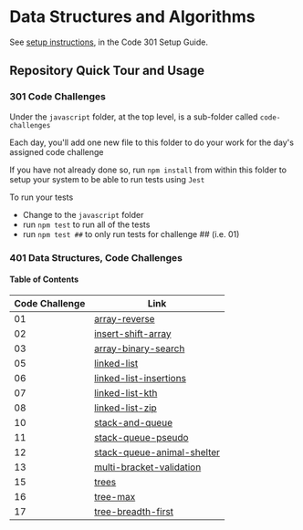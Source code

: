 # Data Structures and Algorithms

See [setup instructions](https://codefellows.github.io/setup-guide/code-301/3-code-challenges), in the Code 301 Setup Guide.

## Repository Quick Tour and Usage

### 301 Code Challenges

Under the `javascript` folder, at the top level, is a sub-folder called `code-challenges`

Each day, you'll add one new file to this folder to do your work for the day's assigned code challenge

If you have not already done so, run `npm install` from within this folder to setup your system to be able to run tests using `Jest`

To run your tests

- Change to the `javascript` folder
- run `npm test` to run all of the tests
- run `npm test ##` to only run tests for challenge ## (i.e. 01)

### 401 Data Structures, Code Challenges

#### Table of Contents

| Code Challenge | Link |
| ----------- | ----------- |
| 01 | [array-reverse](./javascript/array-reverse/README.md) |
| 02 | [insert-shift-array](./javascript/insert-shift-array/README.md) |
| 03 | [array-binary-search](./javascript/array-binary-search/README.md) |
| 05 | [linked-list](./javascript/linked-list/README.md) |
| 06 | [linked-list-insertions](./javascript/linked-list/README.md) |
| 07 | [linked-list-kth](./javascript/linked-list/README.md) |
| 08 | [linked-list-zip](./javascript/linked-list/README.md) |
| 10 | [stack-and-queue](./javascript/code-challenges/stack-and-queue/README.md) |
| 11 | [stack-queue-pseudo](./javascript/code-challenges/stack-and-queue/README.md) |
| 12 | [stack-queue-animal-shelter](./javascript/code-challenges/stack-and-queue/README.md) |
| 13 | [multi-bracket-validation](./javascript/code-challenges/stack-and-queue/README.md) |
| 15 | [trees](./javascript/code-challenges/trees/README.md) |
| 16 | [tree-max](./javascript/code-challenges/trees/README.md) |
| 17 | [tree-breadth-first](./javascript/code-challenges/trees/README.md) |
